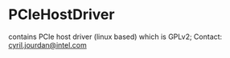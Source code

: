 # PCIeHostDriver
contains PCIe host driver (linux based)  which is GPLv2; Contact: cyril.jourdan@intel.com
